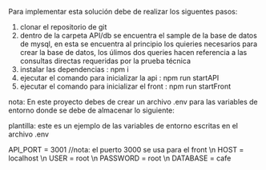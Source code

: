 Para implementar esta solución debe de realizar los siguentes pasos:

1. clonar el repositorio de git
2. dentro de la carpeta API/db se encuentra el sample de la base de datos de mysql, en esta se encuentra al principio los quieries necesarios para crear la base de datos, los úlimos dos queries hacen referencia a las consultas directas requeridas por la prueba técnica
3. instalar las dependencias : npm i
4. ejecutar el comando para inicializar la api : npm run startAPI
5. ejecutar el comando para inicializar el front : npm run startFront

nota:
En este proyecto debes de crear un archivo .env para las variables de entorno donde se debe de almacenar lo siguiente:

plantilla: este es un ejemplo de las variables de entorno escritas en el archivo .env

API_PORT = 3001 //nota: el puerto 3000 se usa para el front \n
HOST = localhost \n
USER = root \n 
PASSWORD = root \n
DATABASE = cafe
